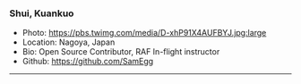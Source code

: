 ### Shui, Kuankuo 
- Photo: https://pbs.twimg.com/media/D-xhP91X4AUFBYJ.jpg:large
- Location: Nagoya, Japan
- Bio: Open Source Contributor, RAF In-flight instructor
- Github: https://github.com/SamEgg
***
